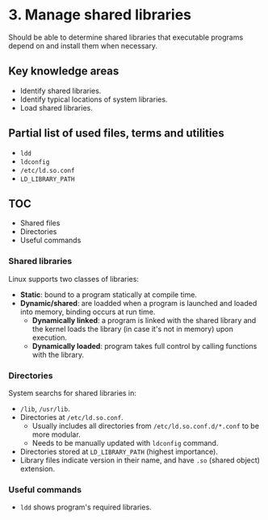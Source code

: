 # 3. Manage shared libraries

Should be able to determine shared libraries that executable programs depend on and install them when necessary.

## Key knowledge areas

* Identify shared libraries.
* Identify typical locations of system libraries.
* Load shared libraries.

## Partial list of used files, terms and utilities

* `ldd`
* `ldconfig`
* `/etc/ld.so.conf`
* `LD_LIBRARY_PATH`

## TOC

* Shared files
* Directories
* Useful commands

### Shared libraries

Linux supports two classes of libraries:

* __Static__: bound to a program statically at compile time.
* __Dynamic/shared__: are loadded when a program is launched and loaded into memory, binding occurs at run time.
    * __Dynamically linked__: a program is linked with the shared library and the kernel loads the library (in case it's not in memory) upon execution.
    * __Dynamically loaded__: program takes full control by calling functions with the library.

### Directories

System searchs for shared libraries in:

* `/lib`, `/usr/lib`.
* Directories at `/etc/ld.so.conf`.
  * Usually includes all directories from `/etc/ld.so.conf.d/*.conf` to be more modular.
  * Needs to be manually updated with `ldconfig` command.
* Directories stored at `LD_LIBRARY_PATH` (highest importance).
* Library files indicate version in their name, and have `.so` (shared object) extension.

### Useful commands

* `ldd` shows program's required libraries.